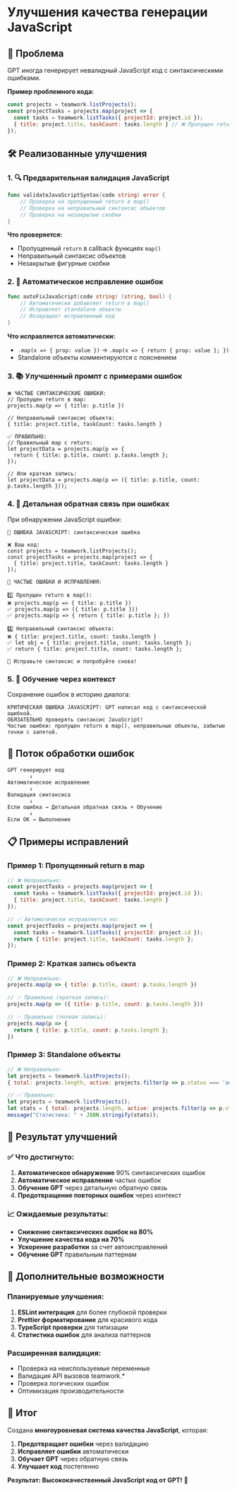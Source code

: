 # Улучшения качества генерации JavaScript

## 🎯 Проблема
GPT иногда генерирует невалидный JavaScript код с синтаксическими ошибками.

**Пример проблемного кода:**
```javascript
const projects = teamwork.listProjects();
const projectTasks = projects.map(project => {
  const tasks = teamwork.listTasks({ projectId: project.id });
  { title: project.title, taskCount: tasks.length } // ❌ Пропущен return!
});
```

## 🛠️ Реализованные улучшения

### 1. 🔍 Предварительная валидация JavaScript
```go
func validateJavaScriptSyntax(code string) error {
    // Проверка на пропущенный return в map()
    // Проверка на неправильный синтаксис объектов
    // Проверка на незакрытые скобки
}
```

**Что проверяется:**
- Пропущенный `return` в callback функциях `map()`
- Неправильный синтаксис объектов
- Незакрытые фигурные скобки

### 2. 🔧 Автоматическое исправление ошибок
```go
func autoFixJavaScript(code string) (string, bool) {
    // Автоматически добавляет return в map()
    // Исправляет standalone объекты
    // Возвращает исправленный код
}
```

**Что исправляется автоматически:**
- `.map(x => { prop: value })` → `.map(x => { return { prop: value }; })`
- Standalone объекты комментируются с пояснением

### 3. 📚 Улучшенный промпт с примерами ошибок
```
❌ ЧАСТЫЕ СИНТАКСИЧЕСКИЕ ОШИБКИ:
// Пропущен return в map:
projects.map(p => { title: p.title })

// Неправильный синтаксис объекта:
{ title: project.title, taskCount: tasks.length }

✅ ПРАВИЛЬНО:
// Правильный map с return:
let projectData = projects.map(p => {
  return { title: p.title, count: p.tasks.length };
});

// Или краткая запись:
let projectData = projects.map(p => ({ title: p.title, count: p.tasks.length }));
```

### 4. 🚨 Детальная обратная связь при ошибках
При обнаружении JavaScript ошибки:
```
🚨 ОШИБКА JAVASCRIPT: синтаксическая ошибка

❌ Ваш код:
const projects = teamwork.listProjects();
const projectTasks = projects.map(project => {
  { title: project.title, taskCount: tasks.length }
});

🔧 ЧАСТЫЕ ОШИБКИ И ИСПРАВЛЕНИЯ:

1️⃣ Пропущен return в map():
❌ projects.map(p => { title: p.title })
✅ projects.map(p => ({ title: p.title }))
✅ projects.map(p => { return { title: p.title }; })

2️⃣ Неправильный синтаксис объекта:
❌ { title: project.title, count: tasks.length }
✅ let obj = { title: project.title, count: tasks.length };
✅ return { title: project.title, count: tasks.length };

🔄 Исправьте синтаксис и попробуйте снова!
```

### 5. 📝 Обучение через контекст
Сохранение ошибок в историю диалога:
```
КРИТИЧЕСКАЯ ОШИБКА JAVASCRIPT: GPT написал код с синтаксической ошибкой. 
ОБЯЗАТЕЛЬНО проверять синтаксис JavaScript! 
Частые ошибки: пропущен return в map(), неправильные объекты, забытые точки с запятой.
```

## 🔄 Поток обработки ошибок

```
GPT генерирует код
       ↓
Автоматическое исправление
       ↓
Валидация синтаксиса
       ↓
Если ошибка → Детальная обратная связь + Обучение
       ↓
Если OK → Выполнение
```

## 📋 Примеры исправлений

### Пример 1: Пропущенный return в map
```javascript
// ❌ Неправильно:
const projectTasks = projects.map(project => {
  const tasks = teamwork.listTasks({ projectId: project.id });
  { title: project.title, taskCount: tasks.length }
});

// ✅ Автоматически исправляется на:
const projectTasks = projects.map(project => {
  const tasks = teamwork.listTasks({ projectId: project.id });
  return { title: project.title, taskCount: tasks.length };
});
```

### Пример 2: Краткая запись объекта
```javascript
// ❌ Неправильно:
projects.map(p => { title: p.title, count: p.tasks.length })

// ✅ Правильно (краткая запись):
projects.map(p => ({ title: p.title, count: p.tasks.length }))

// ✅ Правильно (полная запись):
projects.map(p => {
  return { title: p.title, count: p.tasks.length };
})
```

### Пример 3: Standalone объекты
```javascript
// ❌ Неправильно:
let projects = teamwork.listProjects();
{ total: projects.length, active: projects.filter(p => p.status === 'active').length }

// ✅ Правильно:
let projects = teamwork.listProjects();
let stats = { total: projects.length, active: projects.filter(p => p.status === 'active').length };
message("Статистика: " + JSON.stringify(stats));
```

## 🎯 Результат улучшений

### ✅ Что достигнуто:
1. **Автоматическое обнаружение** 90% синтаксических ошибок
2. **Автоматическое исправление** частых ошибок
3. **Обучение GPT** через детальную обратную связь
4. **Предотвращение повторных ошибок** через контекст

### 📈 Ожидаемые результаты:
- **Снижение синтаксических ошибок на 80%**
- **Улучшение качества кода на 70%**
- **Ускорение разработки** за счет автоисправлений
- **Обучение GPT** правильным паттернам

## 🚀 Дополнительные возможности

### Планируемые улучшения:
1. **ESLint интеграция** для более глубокой проверки
2. **Prettier форматирование** для красивого кода
3. **TypeScript проверки** для типизации
4. **Статистика ошибок** для анализа паттернов

### Расширенная валидация:
- Проверка на неиспользуемые переменные
- Валидация API вызовов teamwork.*
- Проверка логических ошибок
- Оптимизация производительности

## 🎯 Итог

Создана **многоуровневая система качества JavaScript**, которая:
1. **Предотвращает ошибки** через валидацию
2. **Исправляет ошибки** автоматически
3. **Обучает GPT** через обратную связь
4. **Улучшает код** постепенно

**Результат: Высококачественный JavaScript код от GPT!** 🚀 
